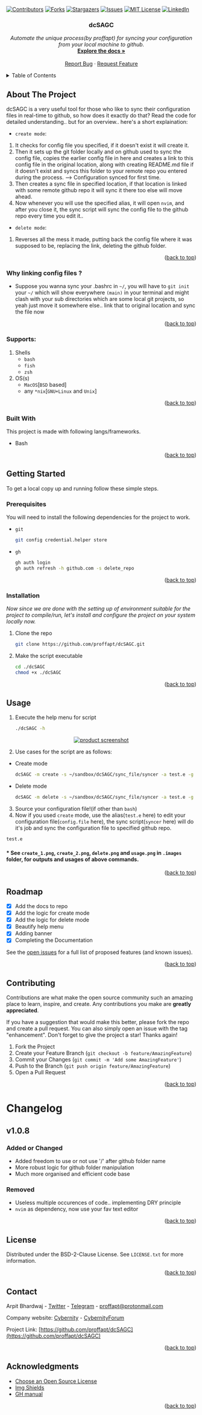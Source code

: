 <div id="top"></div>

<!-- PROJECT SHIELDS -->
<!-- https://www.markdownguide.org/basic-syntax/#reference-style-links-->
[![Contributors][contributors-shield]][contributors-url]
[![Forks][forks-shield]][forks-url]
[![Stargazers][stars-shield]][stars-url]
[![Issues][issues-shield]][issues-url]
[![MIT License][license-shield]][license-url]
[![LinkedIn][linkedin-shield]][linkedin-url]
  
  <h3 align="center">dcSAGC</h3>

  <p align="center">
    <i>Automate the unique process(by proffapt) for syncing your configuration from your local machine to github.</i>
    <br />
    <a href="https://github.com/proffapt/dcSAGC"><strong>Explore the docs »</strong></a>
    <br />
    <br />
    <a href="https://github.com/proffapt/dcSAGC/issues">Report Bug</a>
    ·
    <a href="https://github.com/proffapt/dcSAGC/issues">Request Feature</a>
  </p>
</div>


<!-- TABLE OF CONTENTS -->
<details>
  <summary>Table of Contents</summary>
  <ol>
    <li>
      <a href="#about-the-project">About The Project</a>
      <ul>
        <li><a href="#why-linking-config-files-?">Why linking config files ?</a></li>
        <li><a href="#supports">Supports</a></li>
        <li><a href="#built-with">Built With</a></li>
      </ul>
    </li>
    <li>
      <a href="#getting-started">Getting Started</a>
      <ul>
        <li><a href="#prerequisites">Prerequisites</a></li>
        <li><a href="#installation">Installation</a></li>
      </ul>
    </li>
    <li><a href="#usage">Usage</a></li>
    <li><a href="#roadmap">Roadmap</a></li>
    <li><a href="#contributing">Contributing</a></li>
    <li><a href="#changelog">Change.log</a></li>
    <li><a href="#license">License</a></li>
    <li><a href="#contact">Contact</a></li>
    <li><a href="#acknowledgments">Acknowledgments</a></li>
  </ol>
</details>


<!-- ABOUT THE PROJECT -->
## About The Project

dcSAGC is a very useful tool for those who like to sync their configuration files in real-time to github, so how does it exactly do that? Read the code for detailed understanding.. but for an overview.. here's a short explaination:
* `create mode`:
1. It checks for config file you specified, if it doesn't exist it will create it.
2. Then it sets up the git folder locally and on github used to sync the config file, copies the earlier config file in here and creates a link to this config file in the original location, along with creating README.md file if it doesn't exist and syncs this folder to your remote repo you entered during the process. --> Configuration synced for first time.
3. Then creates a sync file in specified location, if that location is linked with some remote github repo it will sync it there too else will move ahead.
4. Now whenever you will use the specified alias, it will open `nvim`, and after you close it, the sync script will sync the config file to the github repo every time you edit it..
* `delete mode`:
1. Reverses all the mess it made, putting back the config file where it was supposed to be, replacing the link, deleting the github folder.

<p align="right">(<a href="#top">back to top</a>)</p>

<div id="why-linking-config-files-?"></div>

### Why linking config files ?

- Suppose you wanna sync your .bashrc in `~/`, you will have to `git init` your `~/` which will show everywhere `(main)` in your terminal and might clash with your sub directories which are some local git projects, so yeah just move it somewhere else.. link that to original location and sync the file now

<p align="right">(<a href="#top">back to top</a>)</p>

<div id="supports"></div>

### Supports:
1. Shells
    * `bash`
    * `fish`
    * `zsh`
2. OS(s)
    * `MacOS`[`BSD` based]
    * any `*nix`[`GNU+Linux` and `Unix`]

<p align="right">(<a href="#top">back to top</a>)</p>

### Built With

This project is made with following langs/frameworks.

* Bash


<p align="right">(<a href="#top">back to top</a>)</p>


<!-- GETTING STARTED -->
## Getting Started

To get a local copy up and running follow these simple steps.

### Prerequisites
You will need to install the following dependencies for the project to work.
* `git`
  ```sh
  git config credential.helper store
  ```
* `gh`
  ```sh
  gh auth login
  gh auth refresh -h github.com -s delete_repo
  ```

<p align="right">(<a href="#top">back to top</a>)</p>

### Installation

_Now since we are done with the setting up of environment suitable for the project to compile/run, let's install and configure the project on your system locally now._
1. Clone the repo
   ```sh
   git clone https://github.com/proffapt/dcSAGC.git
   ```
2. Make the script executable
   ```sh
   cd ./dcSAGC
   chmod +x ./dcSAGC
   ```

<p align="right">(<a href="#top">back to top</a>)</p>


<!-- USAGE EXAMPLES -->
## Usage

1. Execute the help menu for script
   ```sh
   ./dcSAGC -h
   ```
<div align="center">
  <a href="https://github.com/proffapt/dcSAGC">
    <img src=".images/help.png" alt="product screenshot">
  </a>
</div>

2. Use cases for the script are as follows:
* Create mode
  ```sh
  dcSAGC -m create -s ~/sandbox/dcSAGC/sync_file/syncer -a test.e -g ~/sandbox/dcSAGC/git_folder/ -c ~/sandbox/dcSAGC/config_file/config.file
  ```

* Delete mode
  ```sh
  dcSAGC -m delete -s ~/sandbox/dcSAGC/sync_file/syncer -a test.e -g ~/sandbox/dcSAGC/git_folder/ -c ~/sandbox/dcSAGC/config_file/config.file
  ```

3. Source your configuration file!(if other than `bash`)
4. Now if you used `create` mode, use the alias(`test.e` here) to edit your configuration file(`config.file` here), the sync script(`syncer` here)
will do it's job and sync the configuration file to specified github repo.
  ```sh
  test.e
  ```
  
#### * See `create_1.png`, `create_2.png`, `delete.png` and `usage.png` in ```.images``` folder, for outputs and usages of above commands.

<p align="right">(<a href="#top">back to top</a>)</p>


<!-- ROADMAP -->
## Roadmap
- [x] Add the docs to repo
- [x] Add the logic for create mode
- [x] Add the logic for delete mode
- [x] Beautify help menu
- [x] Adding banner
- [x] Completing the Documentation

See the [open issues](https://github.com/proffapt/dcSAGC/issues) for a full list of proposed features (and known issues).

<p align="right">(<a href="#top">back to top</a>)</p>


<!-- CONTRIBUTING -->
## Contributing

Contributions are what make the open source community such an amazing place to learn, inspire, and create. Any contributions you make are **greatly appreciated**.

If you have a suggestion that would make this better, please fork the repo and create a pull request. You can also simply open an issue with the tag "enhancement".
Don't forget to give the project a star! Thanks again!

1. Fork the Project
2. Create your Feature Branch (`git checkout -b feature/AmazingFeature`)
3. Commit your Changes (`git commit -m 'Add some AmazingFeature'`)
4. Push to the Branch (`git push origin feature/AmazingFeature`)
5. Open a Pull Request

<p align="right">(<a href="#top">back to top</a>)</p>


<!-- Changelog -->
# Changelog

## v1.0.8

### Added or Changed
- Added freedom to use or not use '/' after github folder name
- More robust logic for github folder manipulation
- Much more organised and efficient code base

### Removed

- Useless multiple occurences of code.. implementing DRY principle
- `nvim` as dependency, now use your fav text editor

<p align="right">(<a href="#top">back to top</a>)</p>

<!-- LICENSE -->
## License

Distributed under the BSD-2-Clause License. See `LICENSE.txt` for more information.

<p align="right">(<a href="#top">back to top</a>)</p>


<!-- CONTACT -->
## Contact

Arpit Bhardwaj - [Twitter](https://twitter.com/proffapt) - [Telegram](https://t.me/proffapt) - proffapt@protonmail.com

Company website: [Cybernity](https://cybernity.org) - [CybernityForum](https://cybernity.group)

Project Link: [https://github.com/proffapt/dcSAGC](https://github.com/proffapt/dcSAGC)

<p align="right">(<a href="#top">back to top</a>)</p>


<!-- ACKNOWLEDGMENTS -->
## Acknowledgments

* [Choose an Open Source License](https://choosealicense.com)
* [Img Shields](https://shields.io)
* [GH manual](https://cli.github.com/manual/gh_repo_create)

<p align="right">(<a href="#top">back to top</a>)</p>


<!-- MARKDOWN LINKS & IMAGES -->

[contributors-shield]: https://img.shields.io/github/contributors/proffapt/dcSAGC.svg?style=for-the-badge
[contributors-url]: https://github.com/proffapt/dcSAGC/graphs/contributors
[forks-shield]: https://img.shields.io/github/forks/proffapt/dcSAGC.svg?style=for-the-badge
[forks-url]: https://github.com/proffapt/dcSAGC/network/members
[stars-shield]: https://img.shields.io/github/stars/proffapt/dcSAGC.svg?style=for-the-badge
[stars-url]: https://github.com/proffapt/dcSAGC/stargazers
[issues-shield]: https://img.shields.io/github/issues/proffapt/dcSAGC.svg?style=for-the-badge
[issues-url]: https://github.com/proffapt/dcSAGC/issues
[license-shield]: https://img.shields.io/github/license/proffapt/dcSAGC.svg?style=for-the-badge
[license-url]: https://github.com/proffapt/dcSAGC/blob/master/LICENSE.txt
[linkedin-shield]: https://img.shields.io/badge/-LinkedIn-black.svg?style=for-the-badge&logo=linkedin&colorB=555
[linkedin-url]: https://linkedin.com/in/proffapt
[product-screenshot]: .images/screenshot.png
